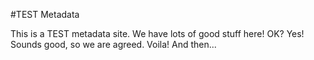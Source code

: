 #TEST Metadata

This is a TEST metadata site. We have lots of good stuff here! OK? Yes! Sounds good, so we are agreed. Voila! And then...